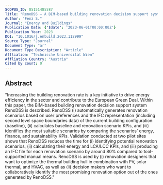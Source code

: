 ```yaml
---
SCOPUS_ID: 85151485587
Title: "RenoDSS – A BIM-based building renovation decision support system"
Author: "Fenz S."
Journal: "Energy and Buildings"
Publication Date: {'$date': '2023-06-01T00:00:00Z'}
Publication Year: 2023
DOI: "10.1016/j.enbuild.2023.112999"
Source Type: "Journal"
Document Type: "ar"
Document Type Description: "Article"
Affliation: "Technische Universität Wien"
Affliation Country: "Austria"
Cited by count: 0
---
```


## Abstract
"Increasing the building renovation rate is a key initiative to drive energy efficiency in the sector and contribute to the European Green Deal. Within this paper, the BIM-based building renovation decision support system RenoDSS is described. RenoDSS (i) automatically generates renovation scenarios based on user preferences and the IFC representation (including second level space boundaries data) of the current building configuration (baseline), (ii) calculates baseline and renovation scenario KPIs, and (iii) identifies the most suitable scenarios by comparing the scenarios’ energy, finance, and sustainability KPIs. Validation conducted at two pilot sites shows that RenoDSS reduces the time for (i) identifying potential renovation scenarios, (ii) calculating their energy and LCA/LCC KPIs, and (iii) producing an IFC file for each renovation scenario by around 80% compared to tool-supported manual means. RenoDSS is used by (i) renovation designers that want to optimize the thermal building hull in combination with PV, solar thermal, and HVAC, as well as (ii) decision makers who want to collaboratively identify the most promising renovation option out of the ones generated by RenoDSS."
